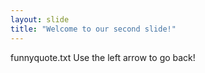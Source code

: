 ```yaml
---
layout: slide
title: "Welcome to our second slide!"
---
```

funnyquote.txt
Use the left arrow to go back!
